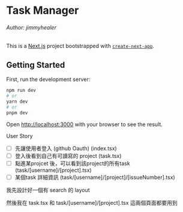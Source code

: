 # Task Manager

###### Author: jimmyhealer

This is a [Next.js](https://nextjs.org/) project bootstrapped with [`create-next-app`](https://github.com/vercel/next.js/tree/canary/packages/create-next-app).

## Getting Started

First, run the development server:

```bash
npm run dev
# or
yarn dev
# or
pnpm dev
```

Open [http://localhost:3000](http://localhost:3000) with your browser to see the result.

User Story

- [ ] 先讓使用者登入 (github Oauth)  (index.tsx)
- [ ] 登入後看到自己有可讀寫的 project (task.tsx)
- [ ] 點進某projcet 後，可以看到該project的所有task (task/[username]/[project].tsx)
- [ ] 某個task 詳細資訊 (task/[username]/[project]/[issueNumber].tsx)

我先設計好一個有 search 的 layout

然後我在 task.tsx 和 task/[username]/[project].tsx 這兩個頁面都要用到
